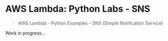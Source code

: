 # AWS Lambda: Python Labs - SNS

> AWS Lambda - Python Examples - SNS (Simple Notification Service)



Work in progress...
